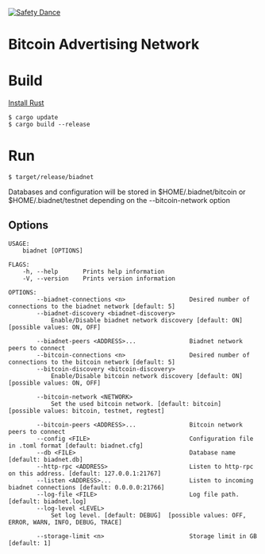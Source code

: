 [![Safety Dance](https://img.shields.io/badge/unsafe-forbidden-success.svg)](https://github.com/rust-secure-code/safety-dance/)

# Bitcoin Advertising Network

# Build
[Install Rust](https://www.rust-lang.org/learn/get-started)
```
$ cargo update
$ cargo build --release
```
# Run
```
$ target/release/biadnet
```

Databases and configuration will be stored in $HOME/.biadnet/bitcoin or $HOME/.biadnet/testnet depending on the 
--bitcoin-network option

## Options
```
USAGE:
    biadnet [OPTIONS]

FLAGS:
    -h, --help       Prints help information
    -V, --version    Prints version information

OPTIONS:
        --biadnet-connections <n>                  Desired number of connections to the biadnet network [default: 5]
        --biadnet-discovery <biadnet-discovery>
            Enable/Disable biadnet network discovery [default: ON]  [possible values: ON, OFF]

        --biadnet-peers <ADDRESS>...               Biadnet network peers to connect
        --bitcoin-connections <n>                  Desired number of connections to the bitcoin network [default: 5]
        --bitcoin-discovery <bitcoin-discovery>
            Enable/Disable bitcoin network discovery [default: ON]  [possible values: ON, OFF]

        --bitcoin-network <NETWORK>
            Set the used bitcoin network. [default: bitcoin]  [possible values: bitcoin, testnet, regtest]

        --bitcoin-peers <ADDRESS>...               Bitcoin network peers to connect
        --config <FILE>                            Configuration file in .toml format [default: biadnet.cfg]
        --db <FILE>                                Database name [default: biadnet.db]
        --http-rpc <ADDRESS>                       Listen to http-rpc on this address. [default: 127.0.0.1:21767]
        --listen <ADDRESS>...                      Listen to incoming biadnet connections [default: 0.0.0.0:21766]
        --log-file <FILE>                          Log file path. [default: biadnet.log]
        --log-level <LEVEL>
            Set log level. [default: DEBUG]  [possible values: OFF, ERROR, WARN, INFO, DEBUG, TRACE]

        --storage-limit <n>                        Storage limit in GB [default: 1]

```